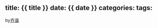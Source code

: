 title: {{ title }}
date: {{ date }}
categories: 
tags: 
---
by[齐谐](http://caute.net/about/)


<!--more-->